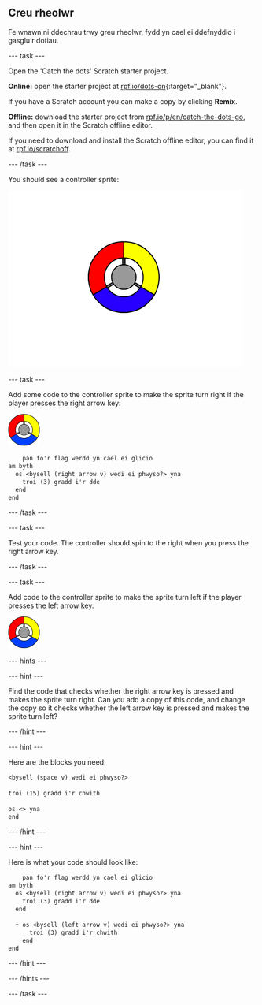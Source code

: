 ## Creu rheolwr

Fe wnawn ni ddechrau trwy greu rheolwr, fydd yn cael ei ddefnyddio i gasglu’r dotiau.

\--- task \---

Open the 'Catch the dots' Scratch starter project.

**Online:** open the starter project at [rpf.io/dots-on](https://rpf.io/dots-on){:target="_blank"}.

If you have a Scratch account you can make a copy by clicking **Remix**.

**Offline:** download the starter project from [rpf.io/p/en/catch-the-dots-go](https://rpf.io/p/en/catch-the-dots-go), and then open it in the Scratch offline editor.

If you need to download and install the Scratch offline editor, you can find it at [rpf.io/scratchoff](https://rpf.io/scratchoff).

\--- /task \---

You should see a controller sprite:

![screenshot](images/dots-controller.png)

\--- task \---

Add some code to the controller sprite to make the sprite turn right if the player presses the right arrow key:

![Controller sprite](images/controller-sprite.png)

```blocks3
    pan fo'r flag werdd yn cael ei glicio
am byth 
  os <bysell (right arrow v) wedi ei phwyso?> yna 
    troi (3) gradd i'r dde
  end
end
```

\--- /task \---

\--- task \---

Test your code. The controller should spin to the right when you press the right arrow key.

\--- /task \---

\--- task \---

Add code to the controller sprite to make the sprite turn left if the player presses the left arrow key.

![Controller sprite](images/controller-sprite.png)

\--- hints \---

\--- hint \---

Find the code that checks whether the right arrow key is pressed and makes the sprite turn right. Can you add a copy of this code, and change the copy so it checks whether the left arrow key is pressed and makes the sprite turn left?

\--- /hint \---

\--- hint \---

Here are the blocks you need:

```blocks3
<bysell (space v) wedi ei phwyso?>

troi (15) gradd i'r chwith

os <> yna
end
```

\--- /hint \---

\--- hint \---

Here is what your code should look like:

```blocks3
    pan fo'r flag werdd yn cael ei glicio
am byth 
  os <bysell (right arrow v) wedi ei phwyso?> yna 
    troi (3) gradd i'r dde
  end

  + os <bysell (left arrow v) wedi ei phwyso?> yna 
      troi (3) gradd i'r chwith
    end
end
```

\--- /hint \---

\--- /hints \---

\--- /task \---